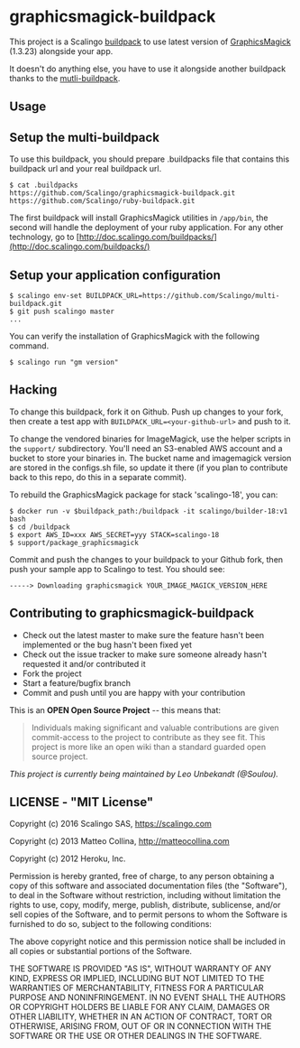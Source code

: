 graphicsmagick-buildpack
=========================

This project is a Scalingo [buildpack](http://doc.scalingo.com/buildpacks) to
use latest version of [GraphicsMagick](www.graphicsmagick.org) (1.3.23)
alongside your app.

It doesn't do anything else, you have to use it alongside another buildpack thanks to the [mutli-buildpack](https://github.com/Scalingo/multi-buildpack).

Usage
-----

## Setup the multi-buildpack

To use this buildpack, you should prepare .buildpacks file that contains this buildpack url and your real buildpack url.

```
$ cat .buildpacks
https://github.com/Scalingo/graphicsmagick-buildpack.git
https://github.com/Scalingo/ruby-buildpack.git
```

The first buildpack will install GraphicsMagick utilities in `/app/bin`, the
second will handle the deployment of your ruby application. For any other
technology, go to
[http://doc.scalingo.com/buildpacks/](http://doc.scalingo.com/buildpacks/)

## Setup your application configuration

```
$ scalingo env-set BUILDPACK_URL=https://github.com/Scalingo/multi-buildpack.git
$ git push scalingo master
...
```

You can verify the installation of GraphicsMagick with the following command.

```
$ scalingo run "gm version"
```

## Hacking

To change this buildpack, fork it on Github. Push up changes to your fork,
then create a test app with `BUILDPACK_URL=<your-github-url>` and push to it.

To change the vendored binaries for ImageMagick, use the helper scripts
in the `support/` subdirectory.
You'll need an S3-enabled AWS account and a bucket to store your
binaries in.
The bucket name and imagemagick version are stored in the configs.sh file,
so update it there (if you plan to contribute back to this repo, do this
in a separate commit).

To rebuild the GraphicsMagick package for stack 'scalingo-18', you can:

    $ docker run -v $buildpack_path:/buildpack -it scalingo/builder-18:v1 bash
    $ cd /buildpack
    $ export AWS_ID=xxx AWS_SECRET=yyy STACK=scalingo-18
    $ support/package_graphicsmagick

Commit and push the changes to your buildpack to your Github fork, then
push your sample app to Scalingo to test.  You should see:

    -----> Downloading graphicsmagick YOUR_IMAGE_MAGICK_VERSION_HERE

## Contributing to graphicsmagick-buildpack

* Check out the latest master to make sure the feature hasn't been
  implemented or the bug hasn't been fixed yet
* Check out the issue tracker to make sure someone already hasn't
  requested it and/or contributed it
* Fork the project
* Start a feature/bugfix branch
* Commit and push until you are happy with your contribution

This is an **OPEN Open Source Project** -- this means that:

> Individuals making significant and valuable contributions are given
commit-access to the project to contribute as they see fit. This project is
more like an open wiki than a standard guarded open source project.

_This project is currently being maintained by Leo Unbekandt (@Soulou)._

## LICENSE - "MIT License"

Copyright (c) 2016 Scalingo SAS, https://scalingo.com

Copyright (c) 2013 Matteo Collina, http://matteocollina.com

Copyright (c) 2012 Heroku, Inc.

Permission is hereby granted, free of charge, to any person
obtaining a copy of this software and associated documentation
files (the "Software"), to deal in the Software without
restriction, including without limitation the rights to use,
copy, modify, merge, publish, distribute, sublicense, and/or sell
copies of the Software, and to permit persons to whom the
Software is furnished to do so, subject to the following
conditions:

The above copyright notice and this permission notice shall be
included in all copies or substantial portions of the Software.

THE SOFTWARE IS PROVIDED "AS IS", WITHOUT WARRANTY OF ANY KIND,
EXPRESS OR IMPLIED, INCLUDING BUT NOT LIMITED TO THE WARRANTIES
OF MERCHANTABILITY, FITNESS FOR A PARTICULAR PURPOSE AND
NONINFRINGEMENT. IN NO EVENT SHALL THE AUTHORS OR COPYRIGHT
HOLDERS BE LIABLE FOR ANY CLAIM, DAMAGES OR OTHER LIABILITY,
WHETHER IN AN ACTION OF CONTRACT, TORT OR OTHERWISE, ARISING
FROM, OUT OF OR IN CONNECTION WITH THE SOFTWARE OR THE USE OR
OTHER DEALINGS IN THE SOFTWARE.
